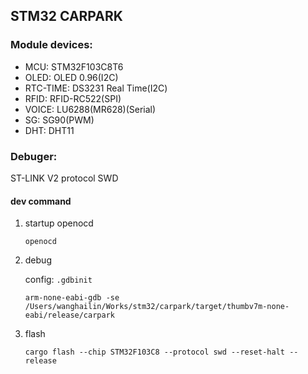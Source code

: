 ## STM32 CARPARK

### Module devices:

- MCU: STM32F103C8T6
- OLED: OLED 0.96(I2C)
- RTC-TIME: DS3231 Real Time(I2C)
- RFID: RFID-RC522(SPI)
- VOICE: LU6288(MR628)(Serial)
- SG: SG90(PWM)
- DHT: DHT11

### Debuger:

ST-LINK V2 protocol SWD

#### dev command

1. startup openocd

   ```shell
   openocd
   ```

2. debug

    config: `.gdbinit`
    ```shell
    arm-none-eabi-gdb -se /Users/wanghailin/Works/stm32/carpark/target/thumbv7m-none-eabi/release/carpark
    ```

3. flash

    ```shell
    cargo flash --chip STM32F103C8 --protocol swd --reset-halt --release
    ```
